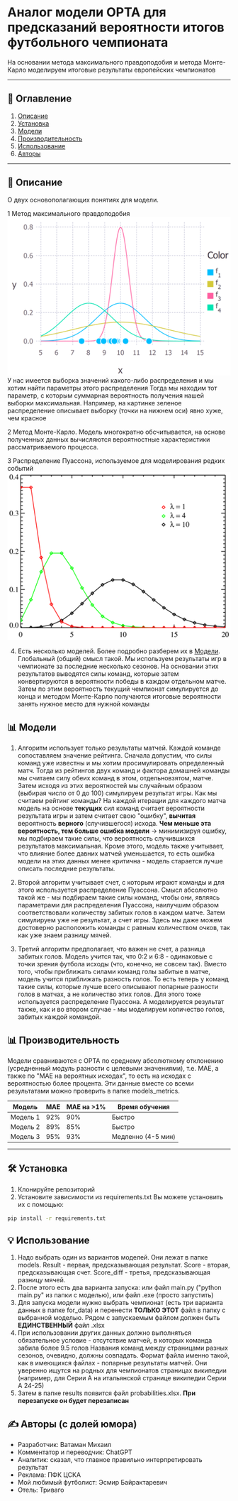 # Аналог модели OPTA для предсказаний вероятности итогов футбольного чемпионата
На основании метода максимального правдоподобия и метода Монте-Карло моделируем итоговые результаты европейских чемпионатов

---

## 📌 Оглавление
1. [Описание](#описание)
2. [Установка](#установка)
3. [Модели](#модели)
4. [Производительность](#Производительность)
5. [Использование](#использование)
6. [Авторы](#авторы)

---

## <a name="описание">📖 Описание
О двух основополагающих понятиях для модели.
   
1 Метод максимального правдоподобия
![Метод максимального правдоподобия](images/MMP_for_README.png)
У нас имеется выборка значений какого-либо распределения и мы хотим найти параметры этого распределения
Тогда мы находим тот параметр, с которым суммарная вероятность получения нашей выборки максимальная.
Например, на картинке зеленое распределение описывает выборку (точки на нижнем оси) явно хуже, чем красное

2 Метод Монте-Карло. Модель многократно обсчитывается, на основе полученных данных вычисляются вероятностные характеристики рассматриваемого процесса.

3 Распределение Пуассона, используемое для моделирования редких событий
![Распределение Пуассона с разными параметрами](images/Poasson_dist.png)

4. Есть несколько моделей. Более подробно разберем их в [Модели](#Модели). Глобальный (общий) смысл такой. Мы используем результаты игр в чемпионате за последние несколько сезонов. На основании этих результатов выводятся силы команд, которые затем конвертируются в вероятности победы в каждом отдельном матче. Затем по этим вероятность текущий чемпионат симулируется до конца и методом Монте-Карло получаются итоговые вероятности занять нужное место для нужной команды

## 📊 Модели
1. Алгоритм использует только результаты матчей. Каждой команде сопоставляем значение рейтинга. Сначала допустим, что силы команд уже известны и мы хотим просимулировать определенный матч. Тогда из рейтингов двух команд и фактора домашней команды мы считаем силу обеих команд в этом, отдельновзятом, матче. Затем исходя из этих вероятностей мы случайным образом (выбирая число от 0 до 100) симулируем результат игры. 
Как мы считаем рейтинг команды? На каждой итерации для каждого матча модель на основе **текущих** сил команд считает вероятности результата игры и затем считает свою "ошибку", **вычитая** вероятность **верного** (случившегося) исхода. **Чем меньше эта вероятность, тем больше ошибка модели** -> минимизируя ошибку, мы подбираем такие силы, что вероятность случившихся результатов максимальная. Кроме этого, модель также учитывает, что влияние более давних матчей уменьшается, то есть ошибка модели на этих данных менее критична - модель старается лучше описать последние результаты.

2. Второй алгоритм учитывает счет, с которым играют команды и для этого используется распределение Пуассона. Смысл абсолютно такой же - мы подбираем такие силы команд, чтобы они, являясь параметрами для распределения Пуассона, наилучшим образом соответствовали количеству забитых голов в каждом матче. Затем симулируем уже не результат, а счет игры. Здесь мы даже можем достоверно расположить команды с равным количеством очков, так как уже знаем разницу мячей.

3. Третий алгоритм предполагает, что важен не счет, а разница забитых голов. Модель учится так, что 0:2 и 6:8 - одинаковые с точки зрения футбола исходы (что, конечно, не совсем так). Вместо того, чтобы приближать силами команд голы забитые в матче, модель учится приближать разность голов. То есть теперь у команд такие силы, которые лучше всего описывают попарные разности голов в матчах, а не количество этих голов. Для этого тоже используется распределение Пуассона. А моделируется результат также, как и во втором случае - мы моделируем количество голов, забитых каждой командой.

## 📊 Производительность
Модели сравниваются с OPTA по среднему абсолютному отклонению (усредненный модуль разности с целевыми значениями), т.е. MAE, а также по "MAE на вероятных исходах", то есть на исходах с вероятностью более процента. Эти данные вместе со всеми результатами можно проверить в папке models_metrics.

| Модель       | MAE     | MAE на >1%   | Время обучения     |
|--------------|---------|--------------|--------------------|
| Модель 1     | 92%     | 90%          | Быстро             |
| Модель 2     | 89%     | 85%          | Быстро             |
| Модель 3     | 95%     | 93%          | Медленно (4-5 мин) |

---
## 🛠 Установка
1. Клонируйте репозиторий
2. Установите зависимости из requirements.txt
Вы можете установить их с помощью:
```bash
pip install -r requirements.txt
```

## 💡 Использование
1. Надо выбрать один из вариантов моделей. Они лежат в папке models. Result - первая, предсказывающая результат. Score - вторая, предсказывающая счет. Score_diff - третья, предсказывающая разницу мячей. 
1. После этого есть два варианта запуска: или файл main.py ("python main.py" из папки с моделью), или файл .exe (просто запустить)
2. Для запуска модели нужно выбрать чемпионат (есть три варианта данных в папке for_data) и перенести **ТОЛЬКО ЭТОТ** файл в папку с выбранной моделью.
Рядом с запускаемым файлом должен быть **ЕДИНСТВЕННЫЙ** файл .xlsx
3. При использовании других данных должно выполняться обязательное условие - отсутствие матчей, в которых команда забила более 9.5 голов
Названия команд между страницами разных сезонов, очевидно, должны совпадать. Формат файла именно такой, как в имеющихся файлах - попарные результаты матчей.
Они уверенно ищутся на родных для чемпионатов страницах википедии (например, для Серии А на итальянской странице википедии Серии А 24-25)
4. Затем в папке results появится файл probabilities.xlsx. **При перезапуске он будет перезаписан**

## ✍️ Авторы (с долей юмора)
- Разработчик: Ватаман Михаил
- Комментатор и переводчик: ChatGPT
- Аналитик: сказал, что главное правильно интерпретировать результат
- Реклама: ПФК ЦСКА
- Мой любимый футболист: Эсмир Байрактаревич
- Отель: Триваго 
